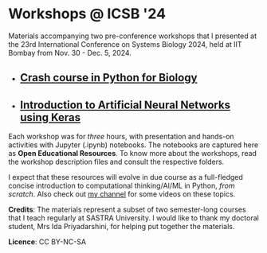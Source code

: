 # Workshops @ ICSB '24
Materials accompanying two pre-conference workshops that I presented at the 23rd International Conference on Systems Biology 2024, held at IIT Bombay from Nov. 30 - Dec. 5, 2024. 

- ## [Crash course in Python for Biology](https://github.com/apalania/ICSB24_Workshops/tree/main/W5_Py4bio)
- ## [Introduction to Artificial Neural Networks using Keras](https://github.com/apalania/ICSB24_Workshops/tree/main/W6_ANNwKeras)

Each workshop was for *three* hours, with presentation and hands-on activities with Jupyter (.ipynb) notebooks. The notebooks are captured here as **Open Educational Resources**. To know more about the workshops, read the workshop description files and consult the respective folders.

I expect that these resources will evolve in due course as a full-fledged concise introduction to computational thinking/AI/ML in Python, *from scratch*. Also check out [my channel](https://www.youtube.com/@AshokPL) for some videos on these topics.

**Credits**: 
The materials represent a subset of two semester-long courses that I teach regularly at SASTRA University. I would like to thank my doctoral student, Mrs Ida Priyadarshini, for helping put together the materials.

**Licence**: CC BY-NC-SA
